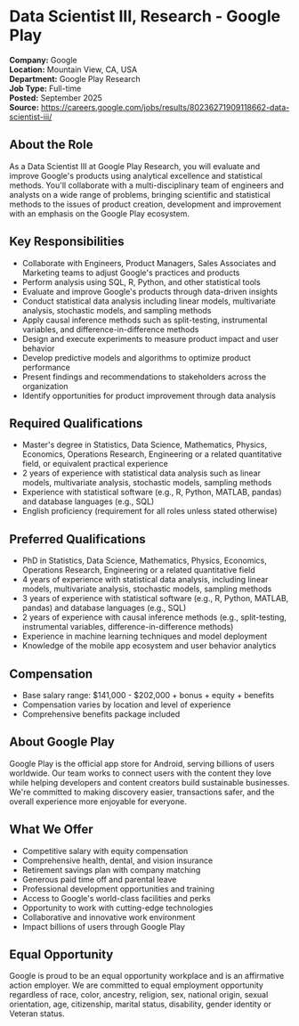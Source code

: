 # Data Scientist III, Research - Google Play

**Company:** Google  
**Location:** Mountain View, CA, USA  
**Department:** Google Play Research  
**Job Type:** Full-time  
**Posted:** September 2025  
**Source:** https://careers.google.com/jobs/results/80236271909118662-data-scientist-iii/

## About the Role

As a Data Scientist III at Google Play Research, you will evaluate and improve Google's products using analytical excellence and statistical methods. You'll collaborate with a multi-disciplinary team of engineers and analysts on a wide range of problems, bringing scientific and statistical methods to the issues of product creation, development and improvement with an emphasis on the Google Play ecosystem.

## Key Responsibilities

- Collaborate with Engineers, Product Managers, Sales Associates and Marketing teams to adjust Google's practices and products
- Perform analysis using SQL, R, Python, and other statistical tools
- Evaluate and improve Google's products through data-driven insights
- Conduct statistical data analysis including linear models, multivariate analysis, stochastic models, and sampling methods
- Apply causal inference methods such as split-testing, instrumental variables, and difference-in-difference methods
- Design and execute experiments to measure product impact and user behavior
- Develop predictive models and algorithms to optimize product performance
- Present findings and recommendations to stakeholders across the organization
- Identify opportunities for product improvement through data analysis

## Required Qualifications

- Master's degree in Statistics, Data Science, Mathematics, Physics, Economics, Operations Research, Engineering or a related quantitative field, or equivalent practical experience
- 2 years of experience with statistical data analysis such as linear models, multivariate analysis, stochastic models, sampling methods
- Experience with statistical software (e.g., R, Python, MATLAB, pandas) and database languages (e.g., SQL)
- English proficiency (requirement for all roles unless stated otherwise)

## Preferred Qualifications

- PhD in Statistics, Data Science, Mathematics, Physics, Economics, Operations Research, Engineering or a related quantitative field
- 4 years of experience with statistical data analysis, including linear models, multivariate analysis, stochastic models, sampling methods
- 3 years of experience with statistical software (e.g., R, Python, MATLAB, pandas) and database languages (e.g., SQL)
- 2 years of experience with causal inference methods (e.g., split-testing, instrumental variables, difference-in-difference methods)
- Experience in machine learning techniques and model deployment
- Knowledge of the mobile app ecosystem and user behavior analytics

## Compensation

- Base salary range: $141,000 - $202,000 + bonus + equity + benefits
- Compensation varies by location and level of experience
- Comprehensive benefits package included

## About Google Play

Google Play is the official app store for Android, serving billions of users worldwide. Our team works to connect users with the content they love while helping developers and content creators build sustainable businesses. We're committed to making discovery easier, transactions safer, and the overall experience more enjoyable for everyone.

## What We Offer

- Competitive salary with equity compensation
- Comprehensive health, dental, and vision insurance
- Retirement savings plan with company matching
- Generous paid time off and parental leave
- Professional development opportunities and training
- Access to Google's world-class facilities and perks
- Opportunity to work with cutting-edge technologies
- Collaborative and innovative work environment
- Impact billions of users through Google Play

## Equal Opportunity

Google is proud to be an equal opportunity workplace and is an affirmative action employer. We are committed to equal employment opportunity regardless of race, color, ancestry, religion, sex, national origin, sexual orientation, age, citizenship, marital status, disability, gender identity or Veteran status.